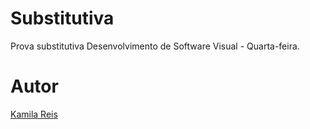 # Substitutiva

Prova substitutiva Desenvolvimento de Software Visual - Quarta-feira.

# Autor
[Kamila Reis](https://www.linkedin.com/in/kamila-reis/)
